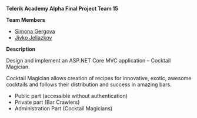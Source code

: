**Telerik Academy Alpha Final Project
Team 15**


**Team Members**
 
* [Simona Gergova](https://gitlab.com/simona.gergova) 
* [Jivko Jeliazkov](https://gitlab.com/Jivko.98)
 
**Description**

Design and implement an ASP.NET Core MVC application – Cocktail Magician.

Cocktail Magician allows creation of recipes for innovative, exotic,
awesome cocktails and follows their distribution and success in amazing bars.

*  Public part (accessible without authentication)
*  Private part (Bar Crawlers)
*  Administration Part (Cocktail Magicians)



